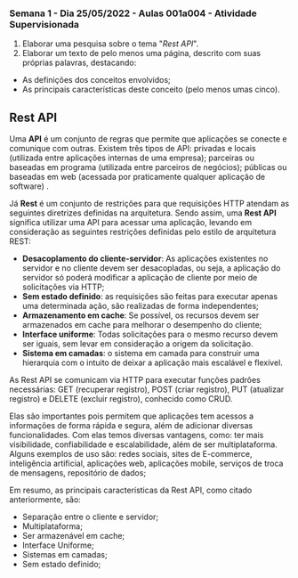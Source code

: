 ### Semana 1 - Dia 25/05/2022 - Aulas 001a004 - Atividade Supervisionada


1. Elaborar uma pesquisa sobre o tema "_Rest API_".
2. Elaborar um texto de pelo menos uma página, descrito com suas próprias palavras, destacando:
* As definições dos conceitos envolvidos;
* As principais características deste conceito (pelo menos umas cinco).



## **Rest API**

Uma **API** é um conjunto de regras que permite que aplicações se conecte e comunique com outras. Existem três tipos de API: privadas e locais (utilizada entre aplicações internas de uma empresa); parceiras ou baseadas em programa (utilizada entre parceiros de negócios); públicas ou baseadas em web (acessada por praticamente qualquer aplicação de software) .

Já **Rest** é um conjunto de restrições para que requisições HTTP atendam as seguintes diretrizes definidas na arquitetura. Sendo assim, uma **Rest API** significa utilizar uma API para acessar uma aplicação, levando em consideração as seguintes restrições definidas pelo estilo de arquitetura REST:

* **Desacoplamento do cliente-servidor**: As aplicações existentes no servidor e no cliente devem ser desacopladas, ou seja, a aplicação do servidor só poderá modificar a aplicação de cliente por meio de solicitações via HTTP;
* **Sem estado definido**: as requisições são feitas para executar apenas uma determinada ação, são realizadas de forma independentes;
* **Armazenamento em cache**: Se possível, os recursos devem ser armazenados em cache para melhorar o desempenho do cliente;
* **Interface uniforme**: Todas solicitações para o mesmo recurso devem ser iguais, sem levar em consideração a origem da solicitação.
* **Sistema em camadas**: o sistema em camada para construir uma hierarquia com o intuito de deixar a aplicação mais escalável e flexível.

As Rest API se comunicam via HTTP para executar funções padrões necessárias: GET (recuperar registro), POST (criar registro), PUT (atualizar registro) e DELETE (excluir registro), conhecido como CRUD. 

Elas são importantes pois permitem que aplicações tem acessos a informações de forma rápida e segura, além de adicionar diversas funcionalidades. Com elas temos diversas vantagens, como: ter mais visibilidade, confiabilidade e escalabilidade, além de ser multiplataforma. Alguns exemplos de uso são: redes sociais, sites de E-commerce, inteligência artificial, aplicações web, aplicações mobile, serviços de troca de mensagens, repositório de dados;

Em resumo, as principais características da Rest API, como citado anteriormente, são: 
* Separação entre o cliente e servidor;
* Multiplataforma;
* Ser armazenável em cache;
* Interface Uniforme;
* Sistemas em camadas;
* Sem estado definido;


